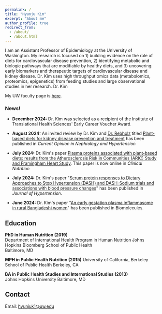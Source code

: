 ```yaml
---
permalink: /
title: "Hyunju Kim"
excerpt: "About me"
author_profile: true
redirect_from: 
  - /about/
  - /about.html
---
```


I am an Assistant Professor of Epidemiology at the University of Washington. My research is focused on 
      1) building evidence on the role of diets for cardiovascular disease prevention, 
      2) identifying metabolic and biologic pathways that are modifiable by healthy diets, and 
      3) uncovering early biomarkers and therapeutic targets of cardiovascular disease and kidney disease. Dr. Kim uses high
      throughput omics data (metabolomics, proteomics, epigenetics) from feeding studies and large observational studies in her
      research.
Dr. Kim      

My UW faculty page is [here](https://epi.washington.edu/faculty/kim-hyunju/).


### News!
* **December 2024:** Dr. Kim was selected as a recipient of the Institute of Translational Health Sciences' Early Career Voucher Award. 

* **August 2024:** An invited review by Dr. Kim and [Dr. Rebholz](https://publichealth.jhu.edu/faculty/3208/casey-m-rebholz) titled [Plant-based diets for kidney disease prevention and treatment](https://doi.org/10.1097/MNH.0000000000001015) has been published in *Current Opinion in Nephrology and Hypertension*

* **July 2024:** Dr. Kim's paper [Plasma proteins associated with plant-based diets: results from the Atherosclerosis Risk in Communities (ARIC) Study and Framingham Heart Study](https://doi.org/10.1016/j.clnu.2024.07.005). This paper is now online in *Clinical Nutrition*

* **July 2024:** Dr. Kim's paper "[Serum protein responses to Dietary Approaches to Stop Hypertension (DASH) and DASH-Sodium trials and associations with blood pressure changes](https://doi.org/10.1097/HJH.0000000000003828)" has been published in *Journal of Hypertension*.

* **June 2024:** Dr. Kim's paper "[An early gestation plasma inflammasome in rural Bangladeshi women](https://doi.org/10.3390/biom14070736)" has been published in Biomolecules.

Education
------
**PhD in Human Nutrition (2019)**   
Department of International Health
Program in Human Nutrition
Johns Hopkins Bloomberg School of Public Health   
Baltimore, MD

**MPH in Public Health Nutrition (2015)**
University of California, Berkeley
School of Public Health
Berkeley, CA

**BA in Public Health Studies and International Studies (2013)**   
Johns Hopkins University 
Baltimore, MD

Contact
------
Email: <hyunjuk1@uw.edu>
